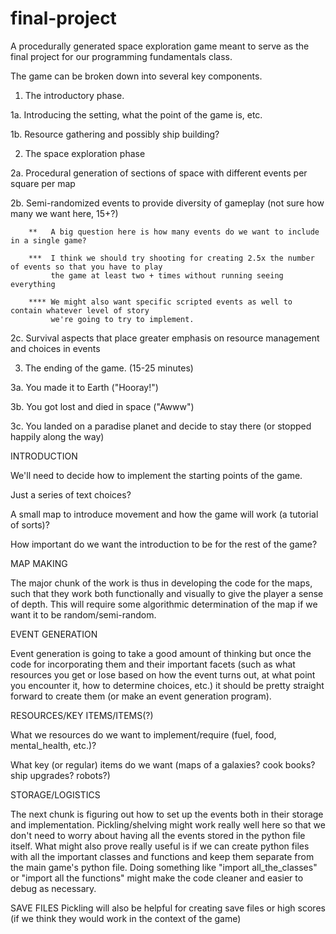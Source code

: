 # final-project
A procedurally generated space exploration game meant to serve as the final project for our programming fundamentals class.

The game can be broken down into several key components. 

1. The introductory phase.

  1a. Introducing the setting, what the point of the game is, etc. 
  
  1b. Resource gathering and possibly ship building? 
  
2. The space exploration phase

  2a. Procedural generation of sections of space with different events per square per map

  2b. Semi-randomized events to provide diversity of gameplay (not sure how many we want here, 15+?)
  
        **   A big question here is how many events do we want to include in a single game? 
    
        ***  I think we should try shooting for creating 2.5x the number of events so that you have to play
             the game at least two + times without running seeing everything 
        
        **** We might also want specific scripted events as well to contain whatever level of story 
             we're going to try to implement. 
        
  2c. Survival aspects that place greater emphasis on resource management and choices in events
  
3. The ending of the game. (15-25 minutes)

  3a. You made it to Earth ("Hooray!")
  
  3b. You got lost and died in space ("Awww")
  
  3c. You landed on a paradise planet and decide to stay there (or stopped happily along the way)
  
  
INTRODUCTION

We'll need to decide how to implement the starting points of the game. 

  Just a series of text choices? 
  
  A small map to introduce movement and how the game will work (a tutorial of sorts)?
  
  How important do we want the introduction to be for the rest of the game? 

MAP MAKING

The major chunk of the work is thus in developing the code for the maps, such that they work both functionally
and visually to give the player a sense of depth. This will require some algorithmic determination of the map
if we want it to be random/semi-random. 

EVENT GENERATION

Event generation is going to take a good amount of thinking but once the code for incorporating them and their important facets
(such as what resources you get or lose based on how the event turns out, at what point you encounter it, how to determine choices, 
etc.) it should be pretty straight forward to create them (or make an event generation program). 
  
RESOURCES/KEY ITEMS/ITEMS(?)

What we resources do we want to implement/require (fuel, food, mental_health, etc.)?

What key (or regular) items do we want (maps of a galaxies? cook books? ship upgrades? robots?)

STORAGE/LOGISTICS

The next chunk is figuring out how to set up the events both in their storage and implementation. Pickling/shelving 
might work really well here so that we don't need to worry about having all the events stored in the python file itself. 
What might also prove really useful is if we can create python files with all the important classes and functions and keep 
them separate from the main game's python file. Doing something like "import all_the_classes" or "import all the functions"
might make the code cleaner and easier to debug as necessary. 

SAVE FILES
Pickling will also be helpful for creating save files or high scores (if we think they would work in the context of the game)



